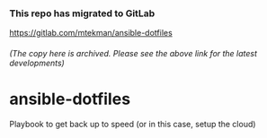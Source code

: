 ### This repo has migrated to GitLab
https://gitlab.com/mtekman/ansible-dotfiles
###### (The copy here is archived. Please see the above link for the latest developments)


# ansible-dotfiles
Playbook to get back up to speed (or in this case, setup the cloud)
